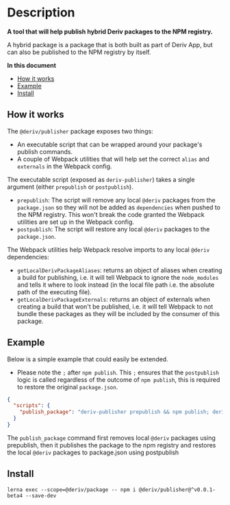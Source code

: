 # Description

**A tool that will help publish hybrid Deriv packages to the NPM registry.**

A hybrid package is a package that is both built as part of Deriv App, but can also be published to the NPM registry by itself.

**In this document**

- [How it works](#how-it-works)
- [Example](#example)
- [Install](#install)

## How it works

The `@deriv/publisher` package exposes two things:

- An executable script that can be wrapped around your package's publish commands.
- A couple of Webpack utilities that will help set the correct `alias` and `externals` in the Webpack config.

The executable script (exposed as `deriv-publisher`) takes a single argument (either `prepublish` or `postpublish`).

- `prepublish`: The script will remove any local `@deriv` packages from the `package.json` so they will not be added as `dependencies` when pushed to the NPM registry. This won't break the code granted the Webpack utilities are set up in the Webpack config.
- `postpublish`: The script will restore any local `@deriv` packages to the `package.json`.

The Webpack utilities help Webpack resolve imports to any local `@deriv` dependencies:

- `getLocalDerivPackageAliases`: returns an object of aliases when creating a build for publishing, i.e. it will tell Webpack to ignore the `node_modules` and tells it where to look instead (in the local file path i.e. the absolute path of the executing file).
- `getLocalDerivPackageExternals`: returns an object of externals when creating a build that won't be published, i.e. it will tell Webpack to not bundle these packages as they will be included by the consumer of this package.

## Example

Below is a simple example that could easily be extended.

- Please note the `;` after `npm publish`. This `;` ensures that the `postpublish` logic is called regardless of the outcome of `npm publish`, this is required to restore the original `package.json`.

```JSON
{
  "scripts": {
    "publish_package": "deriv-publisher prepublish && npm publish; deriv-publisher postpublish"
  }
}
```

The `publish_package` command first removes local `@deriv` packages using prepublish, then it publishes the package to the npm registry and restores the local `@deriv` packages to package.json using postpublish

## Install

```
lerna exec --scope=@deriv/package -- npm i @deriv/publisher@^v0.0.1-beta4 --save-dev
```
